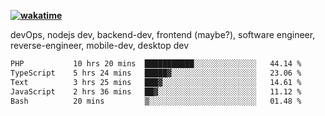 **[![wakatime](https://wakatime.com/badge/user/87646243-158a-4241-a3cb-668e1fa2dbb8.svg)](https://wakatime.com/@87646243-158a-4241-a3cb-668e1fa2dbb8?style=plastic)**


devOps, nodejs dev, backend-dev, frontend (maybe?), software engineer, reverse-engineer, mobile-dev, desktop dev

<!--START_SECTION:waka-->

```txt
PHP           10 hrs 20 mins  ███████████░░░░░░░░░░░░░░   44.14 %
TypeScript    5 hrs 24 mins   █████▓░░░░░░░░░░░░░░░░░░░   23.06 %
Text          3 hrs 25 mins   ███▓░░░░░░░░░░░░░░░░░░░░░   14.61 %
JavaScript    2 hrs 36 mins   ██▓░░░░░░░░░░░░░░░░░░░░░░   11.12 %
Bash          20 mins         ▒░░░░░░░░░░░░░░░░░░░░░░░░   01.48 %
```

<!--END_SECTION:waka-->
